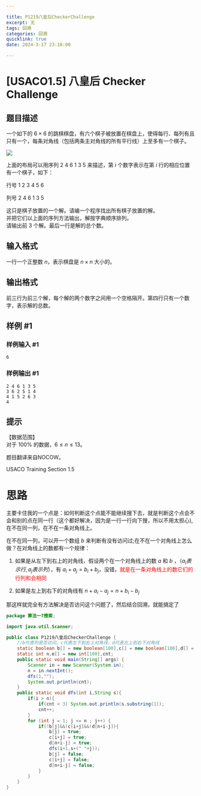 ```yaml
---

title: P1219八皇后CheckerChallenge
excerpt: 无
tags: 回溯
categories: 回溯
quicklink: true
date: 2024-3-17 23:16:00

---
```




# [USACO1.5] 八皇后 Checker Challenge

## 题目描述

一个如下的 $6 \times 6$ 的跳棋棋盘，有六个棋子被放置在棋盘上，使得每行、每列有且只有一个，每条对角线（包括两条主对角线的所有平行线）上至多有一个棋子。

![](https://cdn.luogu.com.cn/upload/image_hosting/3h71x0yf.png)

上面的布局可以用序列 $2\ 4\ 6\ 1\ 3\ 5$ 来描述，第 $i$ 个数字表示在第 $i$ 行的相应位置有一个棋子，如下：

行号 $1\ 2\ 3\ 4\ 5\ 6$

列号 $2\ 4\ 6\ 1\ 3\ 5$

这只是棋子放置的一个解。请编一个程序找出所有棋子放置的解。  
并把它们以上面的序列方法输出，解按字典顺序排列。  
请输出前 $3$ 个解。最后一行是解的总个数。

## 输入格式

一行一个正整数 $n$，表示棋盘是 $n \times n$ 大小的。

## 输出格式

前三行为前三个解，每个解的两个数字之间用一个空格隔开。第四行只有一个数字，表示解的总数。

## 样例 #1

### 样例输入 #1

```
6
```

### 样例输出 #1

```
2 4 6 1 3 5
3 6 2 5 1 4
4 1 5 2 6 3
4
```

## 提示

【数据范围】  
对于 $100\%$ 的数据，$6 \le n \le 13$。

题目翻译来自NOCOW。

USACO Training Section 1.5







# 思路

主要卡住我的一个点是：如何判断这个点能不能继续搜下去，就是判断这个点会不会和别的点在同一行（这个都好解决，因为是一行一行向下搜，所以不用太担心),在不在同一列，在不在一条对角线上。



在不在同一列，可以开一个数组 $b$ 来判断有没有访问过;在不在一个对角线上怎么做？在对角线上的数都有一个规律：

1. 如果是从左下到右上的对角线，假设两个在一个对角线上的数 $a$ 和 $b$ ，$（a_i表示行 ,a_j表示列 ）$，有 $a_i + a_j = b_i + b_j$，没错，<span style="color:red">就是在一条对角线上的数它们的行列和会相同</span>

2. 如果是左上到右下的对角线有 $n+a_i - a_j = n + b_i-b_j$

那这样就完全有方法解决是否访问这个问题了，然后结合回溯，就能搞定了



```java
package 算法一7搜索;

import java.util.Scanner;

public class P1219八皇后CheckerChallenge { 
    //b代表列是否访问，c代表左下到右上对角线，d代表左上到右下对角线
    static boolean b[] = new boolean[100],c[] = new boolean[100],d[] = new boolean[100];
    static int n,e[] = new int[100],cnt;
    public static void main(String[] args) {
        Scanner in = new Scanner(System.in);
        n = in.nextInt();
        dfs(1,"");
        System.out.println(cnt);
    }
    public static void dfs(int i,String s){
        if(i > n){
            if(cnt < 3) System.out.println(s.substring(1));
            cnt++;
        }
        for (int j = 1; j <= n ; j++) {
            if(!b[j]&&!c[i+j]&&!d[n+i-j]){
                b[j] = true;
                c[i+j] = true;
                d[n+i-j] = true;
                dfs(i+1,s+(" "+j));
                b[j] = false;
                c[i+j] = false;
                d[n+i-j] = false;
            }
        }
    }
}


```










